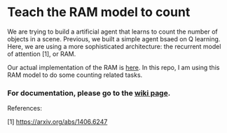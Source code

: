 # Teach the RAM model to count

We are trying to build a artificial agent that learns to count the number of objects in a scene. Previous, we built a simple agent bsaed on Q learning. Here, we are using a more sophisticated architecture: the recurrent model of attention [1], or RAM. 

Our actual implementation of the RAM is [here](https://github.com/QihongL/RAM). In this repo, I am using this RAM model to do some counting related tasks. 

### For documentation, please go to the [wiki page](https://github.com/QihongL/mathCognition_RAM/wiki). 


References: 

[1] https://arxiv.org/abs/1406.6247
